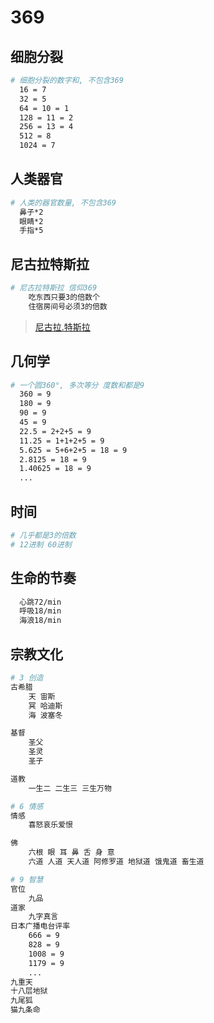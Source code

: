 # 369

## 细胞分裂

```bash
# 细胞分裂的数字和, 不包含369
  16 = 7
  32 = 5
  64 = 10 = 1
  128 = 11 = 2
  256 = 13 = 4
  512 = 8
  1024 = 7
```

## 人类器官

```bash
# 人类的器官数量, 不包含369
  鼻子*2
  眼睛*2
  手指*5
```

## 尼古拉特斯拉

```bash
# 尼古拉特斯拉 信仰369
    吃东西只要3的倍数个
    住宿房间号必须3的倍数
```

> [尼古拉.特斯拉](nikola-tesla.md)

## 几何学

```bash
# 一个圆360°, 多次等分 度数和都是9
  360 = 9
  180 = 9
  90 = 9
  45 = 9
  22.5 = 2+2+5 = 9
  11.25 = 1+1+2+5 = 9
  5.625 = 5+6+2+5 = 18 = 9
  2.8125 = 18 = 9
  1.40625 = 18 = 9
  ...
```

## 时间

```bash
# 几乎都是3的倍数
# 12进制 60进制
```

## 生命的节奏

```bash
  心跳72/min
  呼吸18/min
  海浪18/min
```

## 宗教文化

```bash
# 3 创造
古希腊
    天 宙斯
    冥 哈迪斯
    海 波塞冬

基督
    圣父
    圣灵
    圣子

道教
    一生二 二生三 三生万物

# 6 情感
情感
    喜怒哀乐爱恨

佛
    六根 眼 耳 鼻 舌 身 意
    六道 人道 天人道 阿修罗道 地狱道 饿鬼道 畜生道

# 9 智慧
官位
    九品
道家
    九字真言
日本广播电台评率
    666 = 9
    828 = 9
    1008 = 9
    1179 = 9
    ...
九重天
十八层地狱
九尾狐
猫九条命
```